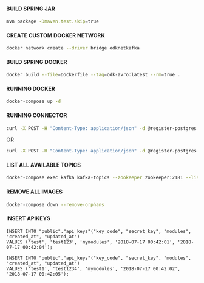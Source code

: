 #### BUILD SPRING JAR

```bash
mvn package -Dmaven.test.skip=true
```

#### CREATE CUSTOM DOCKER NETWORK

```bash
docker network create --driver bridge odknetkafka
```

#### BUILD SPRING DOCKER

```bash
docker build --file=Dockerfile --tag=odk-avro:latest --rm=true .
```

#### RUNNING DOCKER

```bash
docker-compose up -d
```

#### RUNNING CONNECTOR

```bash
curl -X POST -H "Content-Type: application/json" -d @register-postgres.json http://192.168.99.100:8083/connectors
```

OR

```bash
curl -X POST -H "Content-Type: application/json" -d @register-postgres.json http://localhost:8083/connectors
```

#### LIST ALL AVAILABLE TOPICS

```bash
docker-compose exec kafka kafka-topics --zookeeper zookeeper:2181 --list
```

#### REMOVE ALL IMAGES

```bash
docker-compose down --remove-orphans
```

#### INSERT APIKEYS

```
INSERT INTO "public"."api_keys"("key_code", "secret_key", "modules", "created_at", "updated_at") 
VALUES ('test', 'test123', 'mymodules', '2018-07-17 00:42:01', '2018-07-17 00:42:04');

INSERT INTO "public"."api_keys"("key_code", "secret_key", "modules", "created_at", "updated_at") 
VALUES ('test1', 'test1234', 'mymodules', '2018-07-17 00:42:02', '2018-07-17 00:42:05');
```